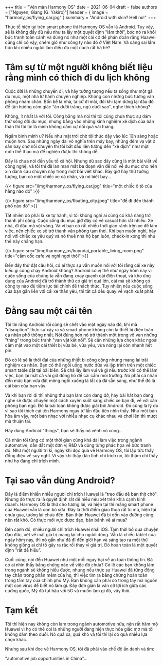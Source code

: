 +++
title = "Vén màn Harmony OS"
date = 2021-06-04
draft = false
authors = ["Nguyen, Giang (G. Yakiro)"]
header = { image = "harmony_os/flying_car.jpg" }
summary = "Android with skin? Hell no!"
+++

Thực tế hiện tại trên smart phone thì Harmony OS vẫn là Android. Tuy vậy, sẽ là không
đầy đủ nếu như ta lấy một quyết định "lâm thời", bóc nó ra khỏi bức tranh toàn cảnh và
dùng nó như một cái cớ để phán đoán rằng Huawei cũng chỉ có vậy, chém gió như công ty
nào đó ở Việt Nam. Và càng sai lầm hơn khi nhiều người làm điều đó một cách rất hả hê?

# Tâm sự từ một người không biết liệu rằng mình có thích đi du lịch không

Cuộc đời là những chuyến đi, và hãy tưởng tượng nếu ta sống như một gã du mục, một nhà
lữ hành chuyên nghiệp. Không còn những bức tường văn phòng nhàm chán. Bốn bể là nhà, ta
cứ đi mãi, đôi khi tạm dừng lại đâu đó để tận hưởng cảm giác "ăn dưới trăng, ngủ dưới
sao", nghe thích không?

Không, ít nhất là với tôi. Công bằng mà nói thì tôi cũng chưa thực sự dám thử sống đời
du mục, nhưng bằng vào những kinh nghiệm xê dịch của bản thân thì tôi tin là mình không
cầm cự nổi quá vài tháng.

Ngắm bình minh ư? Nếu như mặt trời chờ tôi thức dậy vào lúc 10h sáng hoặc muộn hơn. Sau
những ngày dài vô nghĩa trên máy bay, những đêm vạ vật ở sân bay chờ nối chuyến thì tôi
bắt đầu liên tưởng đến "xê dịch" như một môn thể thao mà để nghiện được thì không dễ.

Đấy là chưa nói đến yếu tố xã hội. Nhưng dù sao đây cũng là một bài viết về công nghệ,
và tôi thì đã lan man mất ba đoạn văn để nói về du mục cho nên xin dành câu chuyện này
trong một bài viết khác. Bây giờ hãy thử tưởng tượng, bạn có một chiếc xe cá nhân, và
nó biết bay...

{{< figure src="/img/harmony_os/flying_car.jpg" title="một chiếc ô tô của hãng nào đó" >}}

{{< figure src="/img/harmony_os/floating_city.jpeg" title="để đi đến thành phố nào đó" >}}

Tất nhiên đó phải là xe tự hành, vì tôi không nghĩ ai cũng có khả năng trở thành phi
công. Cuộc sống du mục giờ đây có vẻ casual hơn rất nhiều. Xe nhà, đi đâu mà vội vàng.
Và vì bạn có rất nhiều thời gian rảnh trên xe để làm việc, nên chiếc xe sẽ trở thành
văn phòng tạm thời. Khi bạn muốn nghỉ, hãy nói với chiếc xe yêu quý và nó thuê nhà hộ
bạn luôn, check-in xong thì như thế này chẳng hạn.

{{< figure src="/img/harmony_os/huyndai_portable_living_room.png" title="cầm cốc cafe và nghỉ ngơi thôi" >}}

Đến đây thử đặt câu hỏi, có ai thực sự vẫn muốn nói với tôi rằng cái xe này kiểu gì cũng
chạy Android không? Android có vị thế như ngày hôm nay vì cuộc sống của chúng ta vẫn đang
xoay quanh cái điện thoại, và kho ứng dụng của Android đã trở thành thứ có giá trị quá lớn,
cái mà sẽ không có công ty nào đủ tiềm lực tài chính để thách thức. Tuy nhiên nếu cuộc sống
của bạn gắn liền với cái xe thân yêu, thì tất cả đều quay về vạch xuất phát.

# Đằng sau một cái tên

Tôi tin rằng Android rồi cũng sẽ chết vào một ngày nào đó, khi mà "disruption" thực sự
xảy ra và smart phone không còn là thiết bị điện toán cá nhân phổ thông nhất. Nói đúng hơn
nó trở thành một trong vô vàn những "thing" trong bức tranh "vạn vật kết nối". Sẽ cần những
lựa chọn khác ngoài cắm mặt vào một cái thiết bị vừa bé, vừa yếu, vừa nóng lại còn nhanh hết pin.

Đó có lẽ sẽ là thời đại của những thiết bị công cộng nhưng mang lại trải nghiệm cá nhân.
Bạn có thể ngồi uống nước dừa và lập trình trên một chiếc smart table đặt tại bãi biển. Sẽ
chả lấy làm vui vẻ gì nếu trước khi có thể làm việc, bạn lại mất cả vài giờ đồng hồ để cài
cắm môi trường. Nó phải cá nhân đến mức bạn vừa đặt mông ngồi xuống là tất cả đã sẵn sàng,
như thể đó là cái bàn của bạn vậy.

Và khi bạn rời đi thì những thứ bạn làm còn dang dở, hay bài hát bạn đang nghe sẽ được chuyển
một cách xuyên suốt sang chiếc xe bạn đi, về với căn phòng bạn ngủ. Đó là bài toán không được
giải bởi Android. Đó cũng là lý do vì sao tôi thích cái tên Harmony ngay từ lần đầu tiên nhìn
thấy. Như một bản hòa âm vậy, một bản nhạc với nhiều nhạc cụ khác nhau và chơi lên thì mượt
mà thuận tai.

Hãy dùng Android "things", bạn sẽ thấy nó vênh vô cùng...

Cá nhân tôi từng có một thời gian cũng khá dài làm việc trong ngành automotive, dẫn dắt một
đơn vị R&D và cũng từng phác họa về bức tranh đó. Như một người tri kỉ, ngay khi đọc qua về
Harmony OS, tôi lập tức thấy đồng điệu về suy nghĩ. Vì vậy khi thấy dân tình chỉ trích nó, tôi
thậm chí thấy như họ đang chỉ trích mình.

# Tại sao vẫn dùng Android?

Đây là điểm khiến nhiều người chỉ trích Huawei là "treo đầu dê bán thịt chó". Nhưng đó thực
ra là quyết định rất dễ hiểu nếu xét trên khía cạnh kinh doanh. Harmony OS là thứ cho tương lai,
và hiện tại thì mảng smart phone của Huawei vẫn là con bò sữa. Đây là thời điểm giao thoa rất
tù mù, hiện tại chưa qua, tương lai chưa đến. Bản thân Huawei đã bị dồn vào đường cùng, nên rất
khó. Có thực mới vực được đạo, bán bánh vẽ ai mua?

Bên cạnh đó, nhiều người chỉ trích Huawei nhái iOS. Tạm thời bỏ qua chuyện đạo đức, xét về mặt
giá trị mang lại cho người dùng. Vẫn là chiếc tablet của ngày hôm nay, thì nó gần như đã đi đến
giới hạn và sáng tạo ra một thứ không giống ai chỉ tổ gây ra rắc rối thay vì giá trị. Đó hoàn toàn
là một quyết định "rất dễ hiểu".

Cuối cùng, nói đến Huawei như một mối nguy hại về an toàn thông tin. Đã có ai nhìn thấy bằng chứng
nào về việc đó chưa? Có lẽ các bạn không làm trong ngành sẽ không hiểu được, nhưng nếu thực sự
Huawei đã từng động tay chân trong phần mềm của họ, thì việc tìm ra bằng chứng hoàn toàn trong tầm
tay của chính phủ Mỹ. Bạn không cần phải có trong tay mã nguồn một con virus để biết nó làm gì.
Đây đơn giản là ván cờ lợi ích giữa các cường quốc, Mỹ đã tụt hậu với 5G và muốn làm gì đó, vậy thôi.

# Tạm kết

Tôi thì hiện nay không còn làm trong ngành automotive nữa, nên rất hâm mộ Huawei vì họ có thể coi
là những người đang hiện thực hóa giấc mơ mà tôi không dám theo đuổi. Nó quá xa, quá khó và tôi
thì lại có quá nhiều lựa chọn khác.

Nhưng sau khi đọc về Harmony OS, tôi đã phải vào chế độ ẩn danh và tìm:

"automotive job opportunities in China"...
